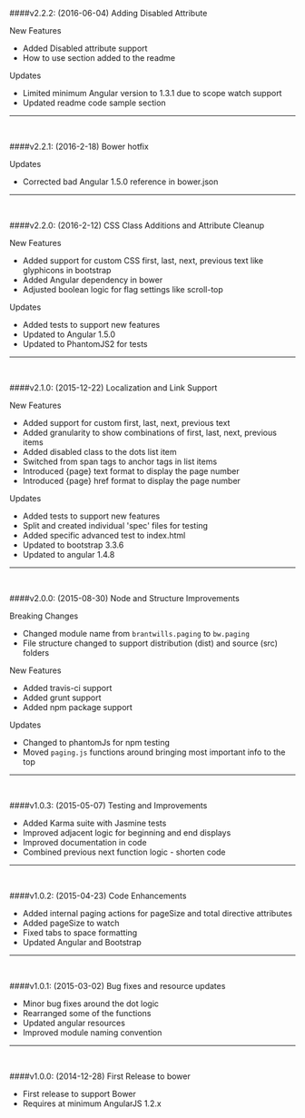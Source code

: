 ####v2.2.2: (2016-06-04) Adding Disabled Attribute

New Features
- Added Disabled attribute support 
- How to use section added to the readme

Updates
- Limited minimum Angular version to 1.3.1 due to scope watch support
- Updated readme code sample section

---
<br/>

####v2.2.1: (2016-2-18) Bower hotfix 

Updates
- Corrected bad Angular 1.5.0 reference in bower.json 

---
<br/>

####v2.2.0: (2016-2-12) CSS Class Additions and Attribute Cleanup

New Features
- Added support for custom CSS first, last, next, previous text like glyphicons in bootstrap
- Added Angular dependency in bower
- Adjusted boolean logic for flag settings like scroll-top

Updates
- Added tests to support new features
- Updated to Angular 1.5.0
- Updated to PhantomJS2 for tests

---
<br/>

####v2.1.0: (2015-12-22) Localization and Link Support

New Features
- Added support for custom first, last, next, previous text
- Added granularity to show combinations of first, last, next, previous items
- Added disabled class to the dots list item 
- Switched from span tags to anchor tags in list items
- Introduced {page} text format to display the page number
- Introduced {page} href format to display the page number 

Updates
- Added tests to support new features
- Split and created individual 'spec' files for testing  
- Added specific advanced test to index.html
- Updated to bootstrap 3.3.6 
- Updated to angular 1.4.8

---
<br/>

####v2.0.0: (2015-08-30) Node and Structure Improvements

Breaking Changes
- Changed module name from `brantwills.paging` to `bw.paging`
- File structure changed to support distribution (dist) and source (src) folders

New Features
- Added travis-ci support
- Added grunt support
- Added npm package support

Updates
- Changed to phantomJs for npm testing
- Moved `paging.js` functions around bringing most important info to the top

---
<br/>

####v1.0.3: (2015-05-07) Testing and Improvements 

- Added Karma suite with Jasmine tests
- Improved adjacent logic for beginning and end displays
- Improved documentation in code
- Combined previous next function logic - shorten code

---
<br/>

####v1.0.2: (2015-04-23) Code Enhancements 

- Added internal paging actions for pageSize and total directive attributes
- Added pageSize to watch
- Fixed tabs to space formatting
- Updated Angular and Bootstrap

---
<br/>

####v1.0.1: (2015-03-02) Bug fixes and resource updates

- Minor bug fixes around the dot logic
- Rearranged some of the functions 
- Updated angular resources
- Improved module naming convention

---
<br/>

####v1.0.0: (2014-12-28) First Release to bower

- First release to support Bower
- Requires at minimum AngularJS 1.2.x
